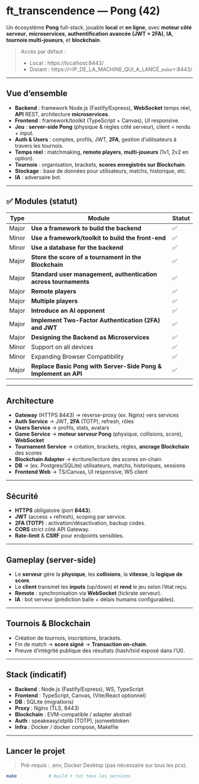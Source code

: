 # ft_transcendence — Pong (42)

Un écosystème **Pong** full-stack, jouable **local** et **en ligne**, avec **moteur côté serveur**, **microservices**, **authentification avancée (JWT + 2FA)**, **IA**, **tournois multi-joueurs**, et **blockchain**.

> Accès par défaut :
> - Local : https://localhost:8443/
> - Distant : https://<IP_DE_LA_MACHINE_QUI_A_LANCÉ_`make`>:8443/

---

## Vue d’ensemble

- **Backend** : framework Node.js (Fastify/Express), **WebSocket** temps réel, **API** REST, architecture **microservices**.
- **Frontend** : framework/toolkit (TypeScript + Canvas), UI responsive.
- **Jeu** : **server-side Pong** (physique & règles côté serveur), client = rendu + input.
- **Auth & Users** : comptes, profils, JWT, **2FA**, gestion d’utilisateurs à travers les tournois.
- **Temps réel** : matchmaking, **remote players**, **multi-joueurs** (1v1, 2v2 en option).
- **Tournois** : organisation, brackets, **scores enregistrés sur Blockchain**.
- **Stockage** : base de données pour utilisateurs, matchs, historique, etc.
- **IA** : adversaire bot.

---

## ✅ Modules (statut)

| Type   | Module                                                                 | Statut |
|--------|-------------------------------------------------------------------------|--------|
| Major  | **Use a framework to build the backend**                                | ✅     |
| Minor  | **Use a framework/toolkit to build the front-end**                      | ✅     |
| Minor  | **Use a database for the backend**                                      | ✅     |
| Major  | **Store the score of a tournament in the Blockchain**                   | ✅     |
| Major  | **Standard user management, authentication across tournaments**         | ✅     |
| Major  | **Remote players**                                                      | ✅     |
| Major  | **Multiple players**                                                    | ✅     |
| Major  | **Introduce an AI opponent**                                            | ✅     |
| Major  | **Implement Two-Factor Authentication (2FA) and JWT**                   | ✅     |
| Major  | **Designing the Backend as Microservices**                              | ✅     |
| Minor  | Support on all devices                                                  | ✅     |
| Minor  | Expanding Browser Compatibility                                         | ✅     |
| Major  | **Replace Basic Pong with Server-Side Pong & Implement an API**         | ✅     |


---

## Architecture

- **Gateway** (HTTPS 8443) → reverse-proxy (ex. Nginx) vers services
- **Auth Service** → JWT, **2FA** (TOTP), refresh, rôles
- **Users Service** → profils, stats, avatars
- **Game Service** → **moteur serveur Pong** (physique, collisions, score), **WebSocket**
- **Tournament Service** → création, brackets, règles, **ancrage Blockchain** des scores
- **Blockchain Adapter** → écriture/lecture des scores on-chain
- **DB** → (ex. Postgres/SQLite) utilisateurs, matchs, historiques, sessions
- **Frontend Web** → TS/Canvas, UI responsive, WS client

---

##  Sécurité

- **HTTPS** obligatoire (port **8443**).
- **JWT** (access + refresh), scoping par service.
- **2FA (TOTP)** : activation/désactivation, backup codes.
- **CORS** strict côté API Gateway.
- **Rate-limit** & **CSRF** pour endpoints sensibles.

---

##  Gameplay (server-side)

- Le **serveur** gère la **physique**, les **collisions**, la **vitesse**, la **logique de score**.
- Le **client** transmet les **inputs** (up/down) et **rend** le jeu selon l’état reçu.
- **Remote** : synchronisation via **WebSocket** (tickrate serveur).
- **IA** : bot serveur (prédiction balle + délais humains configurables).

---

##  Tournois & Blockchain

- Création de tournois, inscriptions, brackets.
- Fin de match → **score signé** → **Transaction on-chain**.
- Preuve d’intégrité publique des résultats (hash/txid exposé dans l’UI).

---

##  Stack (indicatif)

- **Backend** : Node.js (Fastify/Express), WS, TypeScript
- **Frontend** : TypeScript, Canvas, (Vite/React optionnel)
- **DB** : SQLite (migrations)
- **Proxy** : Nginx (TLS, 8443)
- **Blockchain** : EVM-compatible / adapter abstrait
- **Auth** : speakeasy/otplib (TOTP), jsonwebtoken
- **Infra** : Docker / docker compose, Makefile

---

##  Lancer le projet

> Pré-requis : .env, Docker Desktop (pas nécessaire sur tous les pcs).

```bash
make            # build + run tous les services
```
